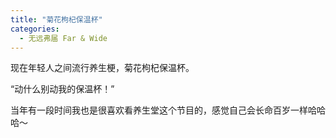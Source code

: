```yaml
---
title: "菊花枸杞保温杯"
categories:
  - 无远弗届 Far & Wide
---
```


现在年轻人之间流行养生梗，菊花枸杞保温杯。

“动什么别动我的保温杯！”

当年有一段时间我也是很喜欢看养生堂这个节目的，感觉自己会长命百岁一样哈哈哈～
